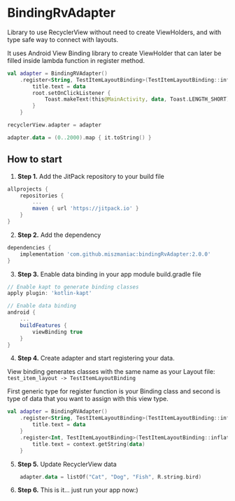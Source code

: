 # BindingRvAdapter

Library to use RecyclerView without need to create ViewHolders, and with type safe way to connect with layouts.

It uses Android View Binding library to create ViewHolder that can later be filled inside lambda function in register method. 

```Kotlin
val adapter = BindingRVAdapter()
    .register<String, TestItemLayoutBinding>(TestItemLayoutBinding::inflate) { data ->
        title.text = data
        root.setOnClickListener {
            Toast.makeText(this@MainActivity, data, Toast.LENGTH_SHORT).show()
        }
    }

recyclerView.adapter = adapter

adapter.data = (0..2000).map { it.toString() }
```

## How to start

1. **Step 1.** Add the JitPack repository to your build file
```groovy
allprojects {
    repositories {
        ...        
        maven { url 'https://jitpack.io' }
    }
}
```
2. **Step 2.** Add the dependency
```groovy
dependencies {
    implementation 'com.github.miszmaniac:bindingRvAdapter:2.0.0'
}
```
3. **Step 3.** Enable data binding in your app module build.gradle file

```groovy
// Enable kapt to generate binding classes
apply plugin: 'kotlin-kapt'

// Enable data binding
android {
    ...
    buildFeatures {
        viewBinding true
    }
}

```

4. **Step 4.** Create adapter and start registering your data.

View binding generates classes with the same name as your Layout file: 
`test_item_layout -> TestItemLayoutBinding`

First generic type for register function is your Binding class and second is type of data that you want to assign with this view type.

```kotlin
val adapter = BindingRVAdapter()
    .register<String, TestItemLayoutBinding>(TestItemLayoutBinding::inflate) { data ->
        title.text = data
    }
    .register<Int, TestItemLayoutBinding>(TestItemLayoutBinding::inflate) { data ->
        title.text = context.getString(data)
    }
```

5. **Step 5.** Update RecyclerView data
```kotlin
    adapter.data = listOf("Cat", "Dog", "Fish", R.string.bird)
```

6. **Step 6.** This is it... just run your app now:)
